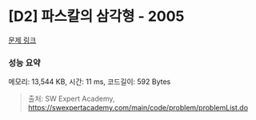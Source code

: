 # [D2] 파스칼의 삼각형 - 2005 

[문제 링크](https://swexpertacademy.com/main/code/problem/problemDetail.do?contestProbId=AV5P0-h6Ak4DFAUq) 

### 성능 요약

메모리: 13,544 KB, 시간: 11 ms, 코드길이: 592 Bytes



> 출처: SW Expert Academy, https://swexpertacademy.com/main/code/problem/problemList.do